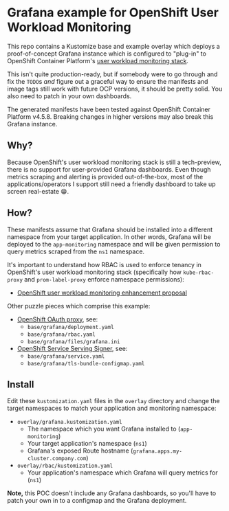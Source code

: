 # Grafana example for OpenShift User Workload Monitoring

This repo contains a Kustomize base and example overlay which deploys a
proof-of-concept Grafana instance which is configured to "plug-in" to OpenShift
Container Platform's [user workload monitoring stack][user-workload-monitoring].

This isn't quite production-ready, but if somebody were to go through and fix
the `TODO`s _and_ figure out a graceful way to ensure the manifests and image
tags still work with future OCP versions, it should be pretty solid. You also
need to patch in your own dashboards.

The generated manifests have been tested against OpenShift Container Platform
v4.5.8. Breaking changes in higher versions may also break this Grafana
instance.

## Why?

Because OpenShift's user workload monitoring stack is still a tech-preview,
there is no support for user-provided Grafana dashboards. Even though metrics
scraping and alerting is provided out-of-the-box, most of the
applications/operators I support still need a friendly dashboard to take up
screen real-estate :grin:.

## How?

These manifests assume that Grafana should be installed into a different
namespace from your target application. In other words, Grafana will be deployed
to the `app-monitoring` namespace and will be given permission to query metrics
scraped from the `ns1` namespace.

It's important to understand how RBAC is used to enforce tenancy in OpenShift's
user workload monitoring stack (specifically how `kube-rbac-proxy` and
`prom-label-proxy` enforce namespace permissions):
- [OpenShift user workload monitoring enhancement proposal][uwm-proposal]

Other puzzle pieces which comprise this example:
- [OpenShift OAuth proxy][oauth-proxy], see:
  - `base/grafana/deployment.yaml`
  - `base/grafana/rbac.yaml`
  - `base/grafana/files/grafana.ini`
- [OpenShift Service Serving Signer][service-signer], see:
  - `base/grafana/service.yaml`
  - `base/grafana/tls-bundle-configmap.yaml`

## Install

Edit these `kustomization.yaml` files in the `overlay` directory and change the
target namespaces to match your application and monitoring namespace:
- `overlay/grafana.kustomization.yaml`
  - The namespace which you want Grafana installed to (`app-monitoring`)
  - Your target application's namespace (`ns1`)
  - Grafana's exposed Route hostname (`grafana.apps.my-cluster.company.com`)
- `overlay/rbac/kustomization.yaml`
  - Your application's namespace which Grafana will query metrics for (`ns1`)

**Note,** this POC doesn't include any Grafana dashboards, so you'll have to
patch your own in to a configmap and the Grafana deployment.


[user-workload-monitoring]:https://docs.openshift.com/container-platform/4.5/monitoring/monitoring-your-own-services.html
[oauth-proxy]:https://github.com/openshift/oauth-proxy
[service-signer]:https://docs.openshift.com/container-platform/4.5/security/certificates/service-serving-certificate.html
[uwm-proposal]:https://github.com/openshift/enhancements/blob/master/enhancements/monitoring/user-workload-monitoring.md